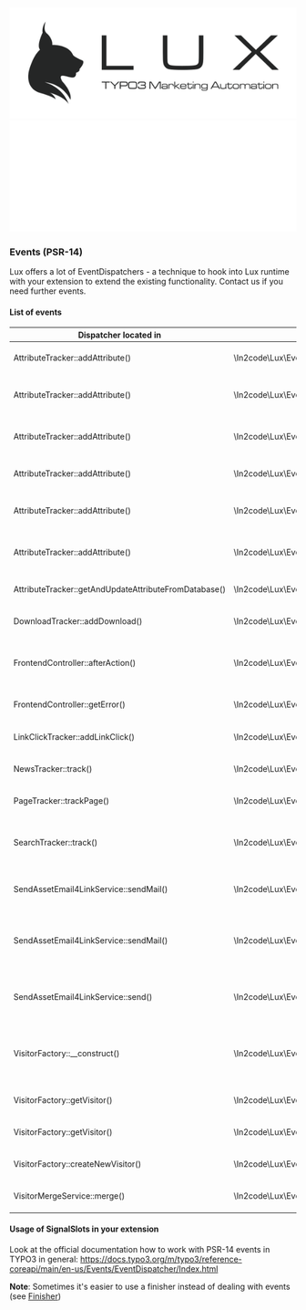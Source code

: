 ![LUX](/Documentation/Images/logo_claim.svg#gh-light-mode-only "LUX")
![LUX](/Documentation/Images/logo_claim_white.svg#gh-dark-mode-only "LUX")

### Events (PSR-14)

Lux offers a lot of EventDispatchers - a technique to hook into Lux runtime with your extension to extend the
existing functionality.
Contact us if you need further events.

#### List of events

| Dispatcher located in                                 | Event Name                                                                | Description                                                                                                                                    |
|-------------------------------------------------------|---------------------------------------------------------------------------|------------------------------------------------------------------------------------------------------------------------------------------------|
| AttributeTracker::addAttribute()                      | \In2code\Lux\Events\AttributeCreateEvent                                  | This event can be used when an attribute is added to a visitor                                                                                 |
| AttributeTracker::addAttribute()                      | \In2code\Lux\Events\Log\LogVisitorIdentifiedByFieldlisteningEvent         | Do something when a visitor was just identified by method "Fieldlistening"                                                                     |
| AttributeTracker::addAttribute()                      | \In2code\Lux\Events\Log\LogVisitorIdentifiedByFormlisteningEvent          | Do something when a visitor was just identified by method "Formlistening"                                                                      |
| AttributeTracker::addAttribute()                      | \In2code\Lux\Events\Log\LogVisitorIdentifiedByEmail4linkEvent             | Do something when a visitor was just identified by method "Email4link"                                                                         |
| AttributeTracker::addAttribute()                      | \In2code\Lux\Events\Log\LogVisitorIdentifiedByLuxletterlinkEvent          | Do something when a visitor was just identified by method "Luxletterlink"                                                                      |
| AttributeTracker::addAttribute()                      | \In2code\Lux\Events\Log\LogVisitorIdentifiedByFrontendauthenticationEvent | Do something when a visitor was just identified by method "Frontendauthentication"                                                             |
| AttributeTracker::getAndUpdateAttributeFromDatabase() | \In2code\Lux\Events\AttributeOverwriteEvent                               | This event can be used when an attribute of a visitor is updated                                                                               |
| DownloadTracker::addDownload()                        | \In2code\Lux\Events\Log\DownloadEvent                                     | This event can be used when a visitor downloads a file                                                                                         |
| FrontendController::afterAction()                     | \In2code\Lux\Events\AfterTrackingEvent                                    | This event is used for every kind of frontend/tracking/ajax request in the Frontend Controller                                                 |
| FrontendController::getError()                        | \In2code\Lux\Events\AfterTrackingEvent                                    | Same as afterAction() but called when an error came up while tracking                                                                          |
| LinkClickTracker::addLinkClick()                      | \In2code\Lux\Events\Log\LinkClickEvent                                    | This event can be used when a linkclick is tracked from LUX                                                                                    |
| NewsTracker::track()                                  | \In2code\Lux\Events\NewsTrackerEvent                                      | This event can be used when a news visit is tracked from LUX                                                                                   |
| PageTracker::trackPage()                              | \In2code\Lux\Events\PageTrackerEvent                                      | This event can be used when a pagevisit is tracked from LUX                                                                                    |
| SearchTracker::track()                                | \In2code\Lux\Events\Log\SearchEvent                                       | This event can be used when a visitor searches with a searchterm that would be tracked from LUX                                                |
| SendAssetEmail4LinkService::sendMail()                | \In2code\Lux\Events\Log\LogEmail4linkSendEmailEvent                       | This event can be used when email4link function sends an email to the visitor                                                                  |
| SendAssetEmail4LinkService::sendMail()                | \In2code\Lux\Events\Log\LogEmail4linkSendEmailFailedEvent                 | This event can be used when email4link function fails to send an email to the visitor (e.g. file is not allowed, file is not existing, etc...) |
| SendAssetEmail4LinkService::send()                    | \In2code\Lux\Events\SetAssetEmail4LinkEvent                               | This event can be used to manipulate the MailMessage object just before sending email4link mail                                                |
| VisitorFactory::__construct()                         | \In2code\Lux\Events\StopAnyProcessBeforePersistenceEvent                  | This event can be used to stop the persistence process by throwing an exception (e.g. if a UserAgent does not fit, etc...)                     |
| VisitorFactory::getVisitor()                          | \In2code\Lux\Events\VisitorFactoryBeforeCreateNewEvent                    | This event can be used just before a new visitor object will be build                                                                          |
| VisitorFactory::getVisitor()                          | \In2code\Lux\Events\VisitorFactoryAfterCreateNewEvent                     | This event can be used just after a new visitor object was build                                                                               |
| VisitorFactory::createNewVisitor()                    | \In2code\Lux\Events\Log\LogVisitorEvent                                   | This event can be used when a new visitor is persisted                                                                                         |
| VisitorMergeService::merge()                          | \In2code\Lux\Events\VisitorsMergeEvent                                    | This event can be used when visitors were merged (re-identified)                                                                               |

#### Usage of SignalSlots in your extension

Look at the official documentation how to work with PSR-14 events in TYPO3 in general:
https://docs.typo3.org/m/typo3/reference-coreapi/main/en-us/Events/EventDispatcher/Index.html

**Note**: Sometimes it's easier to use a finisher instead of dealing with events (see [Finisher](../Finisher/Index.md))
